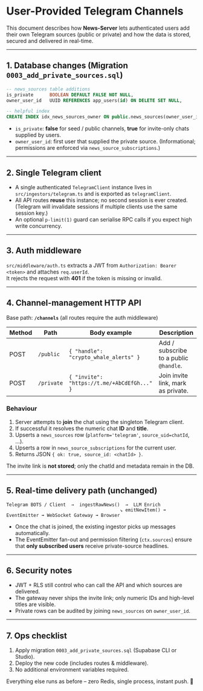 # User-Provided Telegram Channels

This document describes how **News-Server** lets authenticated users add their own Telegram sources (public or private) and how the data is stored, secured and delivered in real-time.

---
## 1. Database changes (Migration `0003_add_private_sources.sql`)

```sql
-- news_sources table additions
is_private      BOOLEAN DEFAULT FALSE NOT NULL,
owner_user_id   UUID REFERENCES app_users(id) ON DELETE SET NULL,

-- helpful index
CREATE INDEX idx_news_sources_owner ON public.news_sources(owner_user_id);
```

*  `is_private`: **false** for seed / public channels, **true** for invite-only chats supplied by users.
*  `owner_user_id`: first user that supplied the private source. (Informational; permissions are enforced via `news_source_subscriptions`.)

---
## 2. Single Telegram client

* A single authenticated `TelegramClient` instance lives in `src/ingestors/telegram.ts` and is exported as `telegramClient`.
* All API routes **reuse** this instance; no second session is ever created.  
  (Telegram will invalidate sessions if multiple clients use the same session key.)
* An optional `p-limit(1)` guard can serialise RPC calls if you expect high write concurrency.

---
## 3. Auth middleware

`src/middleware/auth.ts` extracts a JWT from `Authorization: Bearer <token>` and attaches `req.userId`.  
It rejects the request with **401** if the token is missing or invalid.

---
## 4. Channel-management HTTP API

Base path: **`/channels`** (all routes require the auth middleware)

| Method | Path         | Body example                              | Description                             |
|--------|--------------|-------------------------------------------|-----------------------------------------|
| POST   | `/public`    | `{ "handle": "crypto_whale_alerts" }`    | Add / subscribe to a public `@handle`.  |
| POST   | `/private`   | `{ "invite": "https://t.me/+AbCdEfGh..." }` | Join invite link, mark as private.      |

### Behaviour
1. Server attempts to **join** the chat using the singleton Telegram client.
2. If successful it resolves the numeric chat **ID** and **title**.
3. Upserts a `news_sources` row (`platform='telegram'`, `source_uid=chatId`, …).
4. Upserts a row in `news_source_subscriptions` for the current user.
5. Returns JSON `{ ok: true, source_id: <chatId> }`.

The invite link is **not stored**; only the chatId and metadata remain in the DB.

---
## 5. Real-time delivery path (unchanged)

```
Telegram BOTS / Client  →  ingestRawNews()  →  LLM Enrich
                                          ↘ emitNewItem() ➟ EventEmitter ➟ WebSocket Gateway ➟ Browser
```

* Once the chat is joined, the existing ingestor picks up messages automatically.
* The EventEmitter fan-out and permission filtering (`ctx.sources`) ensure that **only subscribed users** receive private-source headlines.

---
## 6. Security notes

* JWT + RLS still control who can call the API and which sources are delivered.
* The gateway never ships the invite link; only numeric IDs and high-level titles are visible.
* Private rows can be audited by joining `news_sources` on `owner_user_id`.

---
## 7. Ops checklist

1. Apply migration `0003_add_private_sources.sql` (Supabase CLI or Studio).
2. Deploy the new code (includes routes & middleware).
3. No additional environment variables required.

Everything else runs as before – zero Redis, single process, instant push. 🚀 